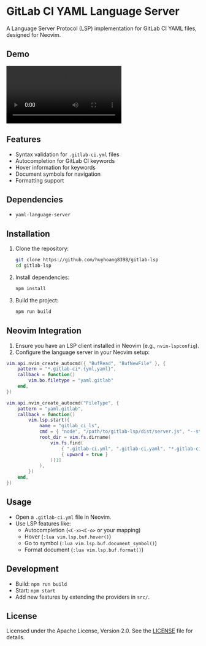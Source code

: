 # GitLab CI YAML Language Server

A Language Server Protocol (LSP) implementation for GitLab CI YAML files, designed for Neovim.

## Demo

![](./static/demo.mp4)

## Features
- Syntax validation for `.gitlab-ci.yml` files
- Autocompletion for GitLab CI keywords
- Hover information for keywords
- Document symbols for navigation
- Formatting support

## Dependencies
- `yaml-language-server`

## Installation
1. Clone the repository:
   ```bash
   git clone https://github.com/huyhoang8398/gitlab-lsp
   cd gitlab-lsp
   ```
2. Install dependencies:
   ```bash
   npm install
   ```
3. Build the project:
   ```bash
   npm run build
   ```

## Neovim Integration
1. Ensure you have an LSP client installed in Neovim (e.g., `nvim-lspconfig`).
2. Configure the language server in your Neovim setup:
```lua
vim.api.nvim_create_autocmd({ "BufRead", "BufNewFile" }, {
	pattern = "*.gitlab-ci*.{yml,yaml}",
	callback = function()
		vim.bo.filetype = "yaml.gitlab"
	end,
})

vim.api.nvim_create_autocmd("FileType", {
	pattern = "yaml.gitlab",
	callback = function()
		vim.lsp.start({
			name = "gitlab_ci_ls",
			cmd = { "node", "/path/to/gitlab-lsp/dist/server.js", "--stdio" },
			root_dir = vim.fs.dirname(
				vim.fs.find(
					{ ".gitlab-ci.yml", ".gitlab-ci.yaml", "*.gitlab-ci*.yml", "*.gitlab-ci*.yaml" },
					{ upward = true }
				)[1]
			),
		})
	end,
})
```

## Usage
- Open a `.gitlab-ci.yml` file in Neovim.
- Use LSP features like:
  - Autocompletion (`<C-x><C-o>` or your mapping)
  - Hover (`:lua vim.lsp.buf.hover()`)
  - Go to symbol (`:lua vim.lsp.buf.document_symbol()`)
  - Format document (`:lua vim.lsp.buf.format()`)

## Development
- Build: `npm run build`
- Start: `npm start`
- Add new features by extending the providers in `src/`.

## License
Licensed under the Apache License, Version 2.0. See the [LICENSE](./LICENSE) file for details.
